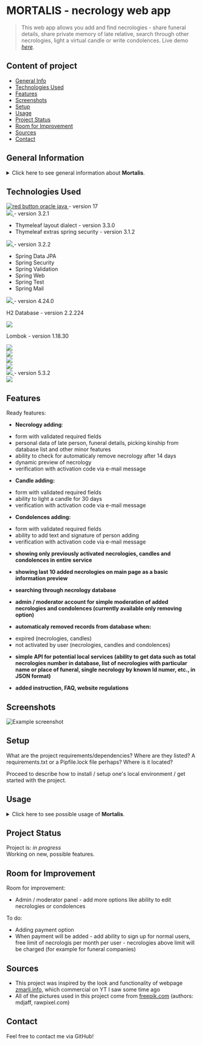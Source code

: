 # MORTALIS - necrology web app

> This web app allows you add and find necrologies - share funeral details, share private memory of late relative, search through other necrologies, light a virtual candle or write condolences.
> Live demo [_here_](https://).

## Content of project

- [General Info](#general-information)
- [Technologies Used](#technologies-used)
- [Features](#features)
- [Screenshots](#screenshots)
- [Setup](#setup)
- [Usage](#usage)
- [Project Status](#project-status)
- [Room for Improvement](#room-for-improvement)
- [Sources](#sources)
- [Contact](#contact)

## General Information

<details>
<summary>Click here to see general information about <b>Mortalis</b>.</summary>
Mortalis is designed strictly for polish users, so it has visual features used commonly in polish obituaries.
The app lets you add necrologies of your late realtives, light them multiple virtual candles in memoriam, write condolences, search through other necrologies. It includes API, admin / moderator management of content. It's the place where you can mourn your close ones, leave few words of memories you shared with the late person etc.
</details>

## Technologies Used

<div>
  <div>
    <a href="https://www.java.com/">
      <img src="https://img.shields.io/badge/Java-%23F80000?style=for-the-badge&logo=oracle" alt="red button oracle java"/>
    </a> - version 17
  </div>
  <div>
    <div>
      <a href="https://www.thymeleaf.org/">
        <img src="https://img.shields.io/badge/Thymeleaf-%23005F0F?style=for-the-badge&logo=thymeleaf"/>
      </a> - version 3.2.1
    </div>
    <div>
      <ul>
        <li>Thymeleaf layout dialect - version 3.3.0</li>
        <li>Thymeleaf extras spring security - version 3.1.2</li>
      </ul>
    </div>
  </div>
  <div>
    <div>
      <a href="https://spring.io/projects/spring-boot">
        <img src="https://img.shields.io/badge/Spring%20Boot-%236DB33F?style=for-the-badge&logo=springboot&logoColor=black"/>
      </a> - version 3.2.2
    </div>
    <div>
      <ul>
        <li>Spring Data JPA</li>
        <li>Spring Security</li>
        <li>Spring Validation</li>
        <li>Spring Web</li>
        <li>Spring Test</li>
        <li>Spring Mail</li>
      </ul>
    </div>
  </div>
  <div>
    <a href="https://www.liquibase.org/">
      <img src="https://img.shields.io/badge/Liquibase-%232962FF?style=for-the-badge&logo=liquibase&logoColor=black"/>
    </a> - version 4.24.0
  </div>
  <div>
    <p>H2 Database - version 2.2.224</p>
  </div>
  <div>
    <a href="https://www.mysql.com/">
      <img src="https://img.shields.io/badge/MySQL-%234479A1?style=for-the-badge&logo=mysql&logoColor=black"/>
    </a>
  </div>
  <div>
    <p>Lombok - version 1.18.30</p>
  </div>
  <div>
    <img src="https://img.shields.io/badge/JavaScript-%23F7DF1E?style=for-the-badge&logo=javascript&logoColor=black"/>
  </div>
  <div>
    <a href="https://jquery.com">
      <img src="https://img.shields.io/badge/jQuery-0769AD?style=for-the-badge&logo=jquery&logoColor=white"/>
    </a>
  </div>
  <div>
    <img src="https://img.shields.io/badge/HTML-%23E34F26?style=for-the-badge&logo=html5&logoColor=black"/>
  </div>
  <div>
    <img src="https://img.shields.io/badge/CSS-%231572B6?style=for-the-badge&logo=css3&logoColor=black"/>
  </div>
  <div>
    <a href="https://getbootstrap.com">
      <img src="https://img.shields.io/badge/Bootstrap-563D7C?style=for-the-badge&logo=bootstrap&logoColor=white"/>
    </a> - version 5.3.2
  </div>
  <div>
    <a href="https://fontawesome.com/">
      <img src="https://img.shields.io/badge/FontAwesome-%23528DD7?style=for-the-badge&logo=fontawesome&logoColor=black"/>
    </a>
  </div>
</div>

## Features

Ready features:

- <b>Necrology adding</b>:
<ul>
  <li>form with validated required fields</li>
  <li>personal data of late person, funeral details, picking kinship from database list and other minor features</li>
  <li>ability to check for automaticaly remove necrology after 14 days</li>
  <li>dynamic preview of necrology</li>
  <li>verification with activation code via e-mail message</li>
</ul>

- <b>Candle adding:</b>
<ul>
  <li>form with validated required fields</li>
  <li>ability to light a candle for 30 days</li>
  <li>verification with activation code via e-mail message</li>
</ul>

- <b>Condolences adding:</b>
<ul>
  <li>form with validated required fields</li>
  <li>ability to add text and signature of person adding</li>
  <li>verification with activation code via e-mail message</li>
</ul>

- <b>showing only previously activated necrologies, candles and condolences in entire service</b>

- <b>showing last 10 added necrologies on main page as a basic information preview</b>

- <b>searching through necrology database</b>

- <b>admin / moderator account for simple moderation of added necrologies and condolences (currently available only removing option)</b>

- <b>automaticaly removed records from database when:</b>
<ul>
  <li>expired (necrologies, candles)</li>
  <li>not activated by user (necrologies, candles and condolences)</li>
</ul>

- <b>simple API for potential local services (ability to get data such as total necrologies number in database, list of necrologies with particular name or place of funeral, single necrology by known Id numer, etc., in JSON format)</b>

- <b>added instruction, FAQ, website regulations</b>

## Screenshots

![Example screenshot](./screenshots/screenshot1.png)

## Setup

What are the project requirements/dependencies? Where are they listed? A requirements.txt or a Pipfile.lock file perhaps? Where is it located?

Proceed to describe how to install / setup one's local environment / get started with the project.

## Usage

<details>
  <summary>Click here to see possible usage of <b>Mortalis</b>.</summary>
  This app can be used by any funeral home or by country-wide service managing obituaries. Implemented API can be used by various local services to gather info and statistics about locals who recently passed away.
</details>

## Project Status

Project is: _in progress_<br/>
Working on new, possible features.

## Room for Improvement

Room for improvement:

<ul>
  <li>Admin / moderator panel - add more options like ability to edit necrologies or condolences</li>
</ul>

To do:

<ul>
  <li>Adding payment option</li>
  <li>When payment will be added - add ability to sign up for normal users, free limit of necrologis per month per user - necrologies above limit will be charged (for example for funeral companies)</li>
</ul>

## Sources

- This project was inspired by the look and functionality of webpage [zmarli.info](https://zmarli.info/), which commercial on YT I saw some time ago
- All of the pictures used in this project come from [freepik.com](https://pl.freepik.com/) (authors: mdjaff, rawpixel.com)

## Contact

Feel free to contact me via GitHub!
